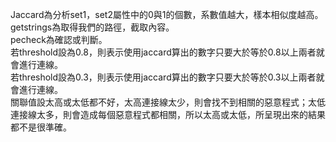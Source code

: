 Jaccard為分析set1，set2屬性中的0與1的個數，系數值越大，樣本相似度越高。  
getstrings為取得我們的路徑，截取內容。  
pecheck為確認或判斷。  
若threshold設為0.8，則表示使用jaccard算出的數字只要大於等於0.8以上兩者就會進行連線。  
若threshold設為0.3，則表示使用jaccard算出的數字只要大於等於0.3以上兩者就會進行連線。  
關聯值設太高或太低都不好，太高連接線太少，則會找不到相關的惡意程式；太低連接線太多，則會造成每個惡意程式都相關，所以太高或太低，所呈現出來的結果都不是很準確。

